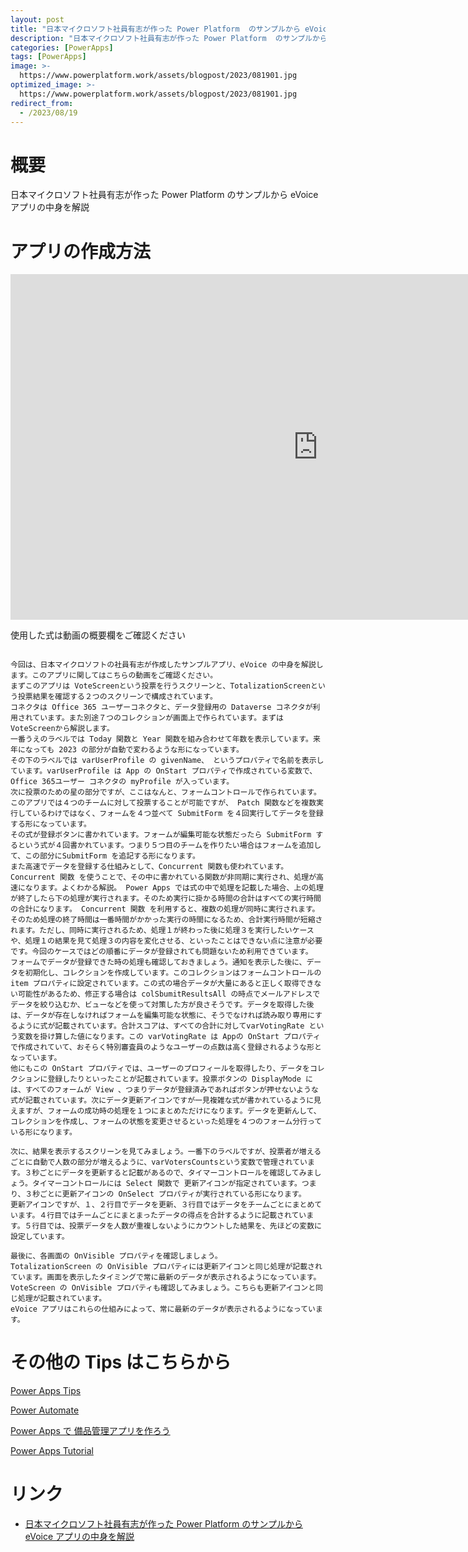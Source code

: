 ```yaml
---
layout: post
title: "日本マイクロソフト社員有志が作った Power Platform  のサンプルから eVoice アプリの中身を解説"
description: "日本マイクロソフト社員有志が作った Power Platform  のサンプルから eVoice アプリの中身を解説を動画で分かりやすく解説"
categories: [PowerApps]
tags: [PowerApps]
image: >-
  https://www.powerplatform.work/assets/blogpost/2023/081901.jpg
optimized_image: >-
  https://www.powerplatform.work/assets/blogpost/2023/081901.jpg
redirect_from:
  - /2023/08/19
---
```



#  概要

日本マイクロソフト社員有志が作った Power Platform  のサンプルから eVoice アプリの中身を解説


# アプリの作成方法

<iframe width="983" height="553" src="https://www.youtube.com/embed/ReHagZyiYcs" title="YouTube video player" frameborder="0" allow="accelerometer; autoplay; clipboard-write; encrypted-media; gyroscope; picture-in-picture" allowfullscreen></iframe>


使用した式は動画の概要欄をご確認ください


```

今回は、日本マイクロソフトの社員有志が作成したサンプルアプリ、eVoice の中身を解説します。このアプリに関してはこちらの動画をご確認ください。
まずこのアプリは VoteScreenという投票を行うスクリーンと、TotalizationScreenという投票結果を確認する２つのスクリーンで構成されています。
コネクタは Office 365 ユーザーコネクタと、データ登録用の Dataverse コネクタが利用されています。また別途７つのコレクションが画面上で作られています。まずはVoteScreenから解説します。
一番うえのラベルでは Today 関数と Year 関数を組み合わせて年数を表示しています。来年になっても 2023 の部分が自動で変わるような形になっています。
その下のラベルでは varUserProfile の givenName、 というプロパティで名前を表示しています。varUserProfile は App の OnStart プロパティで作成されている変数で、Office 365ユーザー コネクタの myProfile が入っています。
次に投票のための星の部分ですが、ここはなんと、フォームコントロールで作られています。このアプリでは４つのチームに対して投票することが可能ですが、 Patch 関数などを複数実行しているわけではなく、フォームを４つ並べて SubmitForm を４回実行してデータを登録する形になっています。
その式が登録ボタンに書かれています。フォームが編集可能な状態だったら SubmitForm するという式が４回書かれています。つまり５つ目のチームを作りたい場合はフォームを追加して、この部分にSubmitForm を追記する形になります。
また高速でデータを登録する仕組みとして、Concurrent 関数も使われています。Concurrent 関数 を使うことで、その中に書かれている関数が非同期に実行され、処理が高速になります。よくわかる解説。 Power Apps では式の中で処理を記載した場合、上の処理が終了したら下の処理が実行されます。そのため実行に掛かる時間の合計はすべての実行時間の合計になります。 Concurrent 関数 を利用すると、複数の処理が同時に実行されます。そのため処理の終了時間は一番時間がかかった実行の時間になるため、合計実行時間が短縮されます。ただし、同時に実行されるため、処理１が終わった後に処理３を実行したいケースや、処理１の結果を見て処理３の内容を変化させる、といったことはできない点に注意が必要です。今回のケースではどの順番にデータが登録されても問題ないため利用できています。
フォームでデータが登録できた時の処理も確認しておきましょう。通知を表示した後に、データを初期化し、コレクションを作成しています。このコレクションはフォームコントロールの item プロパティに設定されています。この式の場合データが大量にあると正しく取得できない可能性があるため、修正する場合は colSbumitResultsAll の時点でメールアドレスでデータを絞り込むか、ビューなどを使って対策した方が良さそうです。データを取得した後は、データが存在しなければフォームを編集可能な状態に、そうでなければ読み取り専用にするように式が記載されています。合計スコアは、すべての合計に対してvarVotingRate という変数を掛け算した値になります。この varVotingRate は Appの OnStart プロパティで作成されていて、おそらく特別審査員のようなユーザーの点数は高く登録されるような形となっています。
他にもこの OnStart プロパティでは、ユーザーのプロフィールを取得したり、データをコレクションに登録したりといったことが記載されています。投票ボタンの DisplayMode には、すべてのフォームが View 、つまりデータが登録済みであればボタンが押せないような式が記載されています。次にデータ更新アイコンですが一見複雑な式が書かれているように見えますが、フォームの成功時の処理を１つにまとめただけになります。データを更新んして、コレクションを作成し、フォームの状態を変更させるといった処理を４つのフォーム分行っている形になります。

次に、結果を表示するスクリーンを見てみましょう。一番下のラベルですが、投票者が増えるごとに自動で人数の部分が増えるように、varVotersCountsという変数で管理されています。３秒ごとにデータを更新すると記載があるので、タイマーコントロールを確認してみましょう。タイマーコントロールには Select 関数で 更新アイコンが指定されています。つまり、３秒ごとに更新アイコンの OnSelect プロパティが実行されている形になります。
更新アイコンですが、１、２行目でデータを更新、３行目ではデータをチームごとにまとめています。４行目ではチームごとにまとまったデータの得点を合計するように記載されています。５行目では、投票データを人数が重複しないようにカウントした結果を、先ほどの変数に設定しています。

最後に、各画面の OnVisible プロパティを確認しましょう。
TotalizationScreen の OnVisible プロパティには更新アイコンと同じ処理が記載されています。画面を表示したタイミングで常に最新のデータが表示されるようになっています。
VoteScreen の OnVisible プロパティも確認してみましょう。こちらも更新アイコンと同じ処理が記載されています。
eVoice アプリはこれらの仕組みによって、常に最新のデータが表示されるようになっています。

```

# その他の Tips はこちらから

[Power Apps Tips](https://www.youtube.com/watch?v=VrAQf3JQ7yM&list=PLVhFi1fb3DqakSLVMn22DDcySXh9jtzi- )


[Power Automate](https://www.youtube.com/watch?v=-YnJYT0ASEM&list=PLVhFi1fb3Dqbzic6GieqnLFgD3aTj-eHA)


[Power Apps で 備品管理アプリを作ろう](https://www.youtube.com/playlist?list=PLVhFi1fb3DqZM3HKb8Hea6XEL96990Fyn)


[Power Apps Tutorial](https://www.youtube.com/playlist?list=PLVhFi1fb3DqalxpL974VvAJvV4iWoSbe_)


# リンク


- [日本マイクロソフト社員有志が作った Power Platform  のサンプルから eVoice アプリの中身を解説](https://www.youtube.com/watch?v=ReHagZyiYcs)


